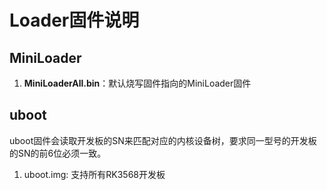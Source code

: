 # Loader固件说明

## MiniLoader

1. **MiniLoaderAll.bin**：默认烧写固件指向的MiniLoader固件

## uboot

uboot固件会读取开发板的SN来匹配对应的内核设备树，要求同一型号的开发板的SN的前6位必须一致。

1. uboot.img: 支持所有RK3568开发板
